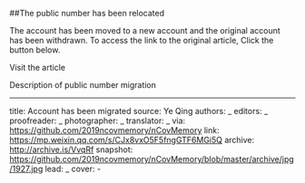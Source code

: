 ##The public number has been relocated

The account has been moved to a new account and the original account has been withdrawn.
To access the link to the original article, Click the button below.

Visit the article

Description of public number migration


-------------
title: Account has been migrated
source: Ye Qing
authors: _
editors: _
proofreader: _
photographer: _
translator: _
via: https://github.com/2019ncovmemory/nCovMemory
link: https://mp.weixin.qq.com/s/CJx8vxO5F5fngGTF6MGi5Q
archive: http://archive.is/VvqRf
snapshot: https://github.com/2019ncovmemory/nCovMemory/blob/master/archive/jpg/1927.jpg
lead: _
cover: -
